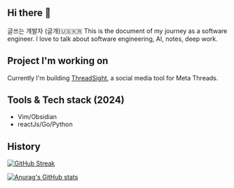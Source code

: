 
## Hi there 👋
<!-- <div id="badges">
  <a href="https://www.linkedin.com/in/joonhyeok-ahn/">
    <img src="https://img.shields.io/badge/LinkedIn-blue?style=for-the-badge&logo=linkedin&logoColor=white" alt="LinkedIn Badge"/>
  </a>
  <a href="https://twitter.com/bitethecode">
    <img src="https://img.shields.io/badge/Twitter-blue?style=for-the-badge&logo=twitter&logoColor=white" alt="Twitter Badge"/>
  </a>
</div -->

글쓰는 개발자 (글개)🇺🇸🇰🇷 This is the document of my journey as a software engineer. I love to talk about software engineering, AI, notes, deep work. 

## Project I'm working on
Currently I'm building [ThreadSight](threadsight.xyz), a social media tool for Meta Threads. 


## Tools & Tech stack (2024)
- Vim/Obsidian
- reactJs/Go/Python

## History 
[![GitHub Streak](https://streak-stats.demolab.com/?user=the-writer-dev&theme=dark&fire=fff)](https://git.io/streak-stats)

[![Anurag's GitHub stats](https://github-readme-stats.vercel.app/api?username=the-writer-dev&count_private=true&show_icons=true&theme=dark)](https://github.com/anuraghazra/github-readme-stats)
